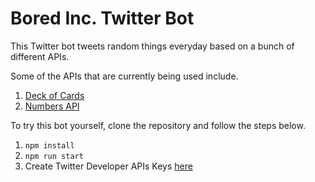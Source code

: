 # Bored Inc. Twitter Bot

This Twitter bot tweets random things everyday based on a bunch of different APIs.

Some of the APIs that are currently being used include.
1. [Deck of Cards](http://deckofcardsapi.com/)
2. [Numbers API](http://numbersapi.com/#42)

To try this bot yourself, clone the repository and follow the steps below.
1. `npm install`
2. `npm run start`
3. Create Twitter Developer APIs Keys [here](https://developer.twitter.com/)